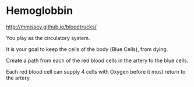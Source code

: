 Hemoglobbin
================
http://mmissey.github.io/bloodtrucks/

You play as the circulatory system.

It is your goal to keep the cells of the body (Blue Cells), from dying.

Create a path from each of the red blood cells in the artery to the blue cells.

Each red blood cell can supply 4 cells with Oxygen before it must return to the artery.


